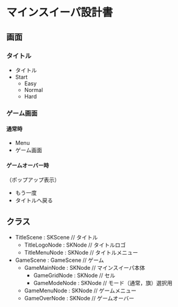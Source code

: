 # マインスイーパ設計書 #

## 画面 ##

### タイトル ###

* タイトル
* Start
    * Easy
    * Normal
    * Hard

### ゲーム画面 ###

#### 通常時 ####

* Menu
* ゲーム画面

#### ゲームオーバー時 ####

（ポップアップ表示）
* もう一度
* タイトルへ戻る

## クラス ##

* TitleScene : SKScene // タイトル
    * TitleLogoNode : SKNode // タイトルロゴ
    * TitleMenuNode : SKNode // タイトルメニュー
* GameScene : GameScene // ゲーム
    * GameMainNode : SKNode // マインスイーパ本体
        * GameGridNode : SKNode // セル
        * GameModeNode : SKNode // モード（通常，旗）選択用
    * GameMenuNode : SKNode // ゲームメニュー
    * GameOverNode : SKNode // ゲームオーバー
